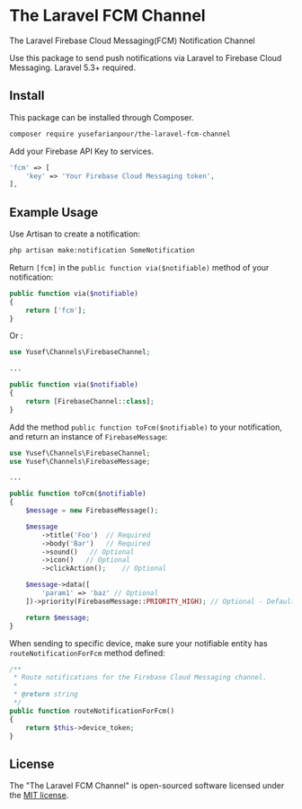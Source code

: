 # The Laravel FCM Channel
The Laravel Firebase Cloud Messaging(FCM) Notification Channel

Use this package to send push notifications via Laravel to Firebase Cloud Messaging. Laravel 5.3+ required.

## Install

This package can be installed through Composer.

``` bash
composer require yusefarianpour/the-laravel-fcm-channel
```

Add your Firebase API Key to services.

```php
'fcm' => [
    'key' => 'Your Firebase Cloud Messaging token',
],
```

## Example Usage

Use Artisan to create a notification:

```bash
php artisan make:notification SomeNotification
```

Return `[fcm]` in the `public function via($notifiable)` method of your notification:

```php
public function via($notifiable)
{
    return ['fcm'];
}
```

Or :

```php
use Yusef\Channels\FirebaseChannel;

...

public function via($notifiable)
{
    return [FirebaseChannel::class];
}
```

Add the method `public function toFcm($notifiable)` to your notification, and return an instance of `FirebaseMessage`:

```php
use Yusef\Channels\FirebaseChannel;
use Yusef\Channels\FirebaseMessage;

...

public function toFcm($notifiable)
{
    $message = new FirebaseMessage();

    $message
        ->title('Foo')  // Required
        ->body('Bar')   // Required
        ->sound()   // Optional
        ->icon()   // Optional
        ->clickAction();    // Optional

    $message->data([
        'param1' => 'baz' // Optional
    ])->priority(FirebaseMessage::PRIORITY_HIGH); // Optional - Default is 'normal'.

    return $message;
}
```

When sending to specific device, make sure your notifiable entity has `routeNotificationForFcm` method defined:

```php
/**
 * Route notifications for the Firebase Cloud Messaging channel.
 *
 * @return string
 */
public function routeNotificationForFcm()
{
    return $this->device_token;
}
```

## License

The "The Laravel FCM Channel" is open-sourced software licensed under the [MIT license](https://opensource.org/licenses/MIT).
